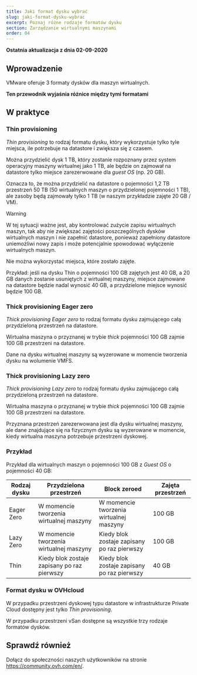 ```yaml
---
title: Jaki format dysku wybrać
slug: jaki-format-dysku-wybrac
excerpt: Poznaj różne rodzaje formatów dysku
section: Zarządzanie wirtualnymi maszynami
order: 04
---
```


**Ostatnia aktualizacja z dnia 02-09-2020**

## Wprowadzenie

VMware oferuje 3 formaty dysków dla maszyn wirtualnych.

**Ten przewodnik wyjaśnia różnice między tymi formatami**

## W praktyce

### Thin provisioning

*Thin provisioning* to rodzaj formatu dysku, który wykorzystuje tylko tyle miejsca, ile potrzebuje na datastore i zwiększa się z czasem.

Można przydzielić dysk 1 TB, który zostanie rozpoznany przez system operacyjny maszyny wirtualnej jako 1 TB, ale będzie on zajmował na datastore tylko miejsce zarezerwowane dla *guest OS* (np. 20 GB). 

Oznacza to, że można przydzielić na datastore o pojemności 1,2 TB przestrzeń 50 TB (50 wirtualnych maszyn o przydzielonej pojemności 1 TB), ale zasoby będą zajmowały tylko 1 TB (w naszym przykładzie zajęte 20 GB / VM).

> [!warning]
>
> W tej sytuacji ważne jest, aby kontrolować zużycie zapisu wirtualnych maszyn, tak aby nie zwiększać zajętości poszczególnych dysków wirtualnych maszyn i nie zapełnić datastore, ponieważ
> zapełniony datastore uniemożliwi nowy zapis i może potencjalnie spowodować wyłączenie wirtualnych maszyn.
>

Nie można wykorzystać miejsca, które zostało zajęte. 

Przykład: jeśli na dysku Thin o pojemności 100 GB zajętych jest 40 GB, a 20 GB danych zostanie usuniętych z wirtualnej maszyny, miejsce zajmowane na datastore będzie nadal wynosić 40 GB, a przydzielone miejsce wynosić będzie 100 GB.


### Thick provisioning Eager zero

*Thick provisioning Eager zero* to rodzaj formatu dysku zajmującego całą przydzieloną przestrzeń na datastore. 

Wirtualna maszyna o przyznanej w trybie *thick* pojemności 100 GB zajmie 100 GB przestrzeni na datastore.

Dane na dysku wirtualnej maszyny są wyzerowane w momencie tworzenia dysku na wolumenie VMFS. 

### Thick provisioning Lazy zero

*Thick provisioning Lazy zero* to rodzaj formatu dysku zajmującego całą przydzieloną przestrzeń na datastore.

Wirtualna maszyna o przyznanej w trybie *thick* pojemności 100 GB zajmie 100 GB przestrzeni na datastore.

Przyznana przestrzeń zarezerwowana jest dla dysku wirtualnej maszyny, ale dane znajdujące się na fizycznym dysku są wyzerowane w momencie, kiedy wirtualna maszyna potrzebuje przestrzeni dyskowej. 

### Przykład

Przykład dla wirtualnych maszyn o pojemności 100 GB z *Guest OS* o pojemności 40 GB:


|Rodzaj dysku|Przydzielona przestrzeń|Block zeroed|Zajęta przestrzeń|
|---|---|---|---|
|Eager Zero|W momencie tworzenia wirtualnej maszyny|W momencie tworzenia wirtualnej maszyny|100 GB|
|Lazy Zero|W momencie tworzenia wirtualnej maszyny|Kiedy blok zostaje zapisany po raz pierwszy|100 GB|
|Thin|Kiedy blok zostaje zapisany po raz pierwszy|Kiedy blok zostaje zapisany po raz pierwszy|40 GB|

### Format dysku w OVHcloud

W przypadku przestrzeni dyskowej typu datastore w infrastrukturze Private Cloud dostępny jest tylko *Thin provisioning*.

W przypadku przestrzeni vSan dostępne są wszystkie trzy rodzaje formatów dysków.

## Sprawdź również

Dołącz do społeczności naszych użytkowników na stronie <https://community.ovh.com/en/>.
